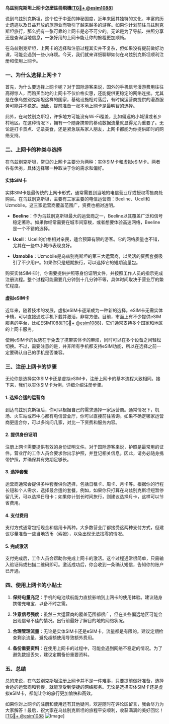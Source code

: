 **乌兹别克斯坦上网卡怎麽註冊飛機[[TG💪+ @esim1088](https://t.me/s/esim1088)]**

说到乌兹别克斯坦，这个位于中亚的神秘国度，近年来因其独特的文化、丰富的历史遗迹以及日益开放的旅游业而吸引了越来越多的游客。如果你计划前往乌兹别克斯坦旅行，那么拥有一张可靠的上网卡是必不可少的。无论是为了导航、拍照分享还是查询当地信息，一张好用的上网卡能让你的旅程更加顺畅。

在乌兹别克斯坦，上网卡的选择和注册过程其实并不复杂，但如果没有提前做好功课，可能会遇到一些小麻烦。今天，我们就来详细聊聊如何在乌兹别克斯坦顺利注册和使用上网卡。

### 一、为什么选择上网卡？

首先，为什么要选择上网卡呢？对于国际游客来说，国外的手机信号漫游费用往往高得惊人，而购买当地的上网卡不仅价格实惠，还能提供更稳定的网络连接。尤其是在像乌兹别克斯坦这样的国家，基础设施相对落后，有时候运营商提供的漫游服务可能并不稳定。因此，提前准备一张本地上网卡是最明智的选择。

此外，在乌兹别克斯坦，许多地方可能没有Wi-Fi覆盖，比如偏远的小城镇或者乡村地区。在这种情况下，拥有一个随身携带的移动数据流量就显得尤为重要了。无论是打卡景点、记录美食，还是紧急联系家人朋友，上网卡都能为你提供即时的网络支持。

### 二、上网卡的种类与选择

在乌兹别克斯坦，常见的上网卡主要分为两种：实体SIM卡和虚拟eSIM卡。两者各有优劣，具体选择哪一种取决于你的需求和偏好。

#### 实体SIM卡

实体SIM卡是最传统的上网卡形式，通常需要到当地的电信营业厅或授权零售商处购买。在乌兹别克斯坦，主要有三家主要的电信运营商：Beeline、Ucell和Uzmobile。这三家运营商覆盖范围广，资费也相对透明。

- **Beeline**：作为乌兹别克斯坦最大的运营商之一，Beeline以其覆盖广泛和信号稳定著称。如果你经常需要在城市间穿梭，或者想要体验高速网络，Beeline是一个不错的选择。
  
- **Ucell**：Ucell的价格相对亲民，适合预算有限的游客。它的网络质量也不错，尤其在一些中小城市表现良好。

- **Uzmobile**：Uzmobile是乌兹别克斯坦的第三大运营商，以灵活的资费套餐吸引了不少用户。如果你只是短期旅行，可以选择它的短期流量包。

购买实体SIM卡时，你需要提供护照等身份证明文件，并按照工作人员的指示完成注册流程。整个过程可能需要几分钟到十几分钟不等，具体时间取决于营业厅的繁忙程度。

#### 虚拟eSIM卡

近年来，随着技术的发展，虚拟eSIM卡逐渐成为一种新的选择。eSIM卡无需实体卡槽，可以直接通过手机下载并激活，非常方便。目前，市面上有不少提供eSIM服务的平台，比如ESIM1088[[TG💪+ @esim1088](https://t.me/s/esim1088)]，它们通常支持多个国家和地区的上网卡服务。

使用eSIM卡的优势在于免去了携带实体卡的麻烦，同时可以在多个设备之间轻松切换。不过，需要注意的是，并非所有手机都支持eSIM功能，所以在选择之前一定要确认自己的手机是否兼容。

### 三、注册上网卡的步骤

无论你是选择实体SIM卡还是虚拟eSIM卡，注册上网卡的基本流程大致相同。接下来，我们以实体SIM卡为例，详细介绍注册步骤。

#### 1. 选择合适的运营商

到达乌兹别克斯坦后，你可以根据自己的需求选择一家运营商。通常情况下，机场、火车站或市中心都有电信营业厅，你可以直接前往咨询。如果不确定哪家运营商更适合你，可以多询问几家，对比一下资费和服务内容。

#### 2. 提供身份证明

注册上网卡需要提供有效的身份证明文件。对于国际游客来说，护照是最常用的证件。营业厅的工作人员会要求你出示护照，并登记相关信息。因此，请务必随身携带护照，并确保其有效期足够长。

#### 3. 选择套餐

运营商通常会提供多种套餐供你选择，包括日租卡、周卡、月卡等。根据你的行程长短和个人需求，选择最合适的套餐。例如，如果你只打算在乌兹别克斯坦短暂停留几天，可以选择日租卡；如果你计划长时间旅行，则建议选择月卡，这样可以节省费用。

#### 4. 支付费用

支付方式通常包括现金和信用卡两种。大多数营业厅都接受这两种支付方式，但建议尽量准备一些当地货币（索姆），以免出现无法找零的情况。

#### 5. 完成激活

支付完成后，工作人员会帮助你完成上网卡的激活。这个过程通常很简单，只需输入验证码或扫描二维码即可。激活成功后，你会收到一条确认短信，告知你的账户已开通。

### 四、使用上网卡的小贴士

1. **保持电量充足**：手机的电池续航能力直接影响到上网卡的使用体验。建议随身携带充电宝，以备不时之需。

2. **注意信号强度**：虽然三大运营商的覆盖范围都很广，但在某些偏远地区可能会出现信号不佳的情况。出行前最好了解目的地的网络状况。

3. **合理管理流量**：无论是实体SIM卡还是eSIM卡，流量都是有限的。建议定期检查剩余流量，避免超额使用导致额外费用。

4. **备份重要资料**：在使用上网卡的过程中，可能会遇到网络不稳定的情况。为了避免数据丢失，建议定期备份重要资料。

### 五、总结

总的来说，在乌兹别克斯坦注册上网卡并不是一件难事，只要提前做好准备，选择合适的运营商和套餐，就能享受到便捷的网络服务。无论是选择实体SIM卡还是虚拟eSIM卡，都能让你的旅行更加愉快和高效。

如果你对上网卡的注册和使用还有其他疑问，欢迎随时在评论区留言，我会尽力为大家解答！最后，祝大家在乌兹别克斯坦的旅程平安顺利，收获满满的美好回忆！[[TG💪+ @esim1088](https://t.me/s/esim1088) ![Image](https://i.postimg.cc/4NQfJmqS/Snipaste-2025-05-13-00-14-12.png)]